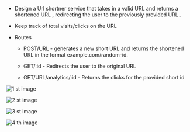 - Design a Url shortner service that takes in a valid URL and 
  returns a shortened URL , redirecting the user to the previously provided URL .

- Keep track of total visits/clicks on the URL 

- Routes
    - POST/URL - generates a new short URL and returns the shortened URL in the format example.com/random-id.
    
    - GET/:id  - Redirects the user to the original URL 

    - GET/URL/analytics/:id - Returns the clicks for the provided short id


![1 st image ](https://github.com/ritikgupta2002/UrlShortner/blob/main/url%20shortner.png)


![2 st image ](https://github.com/ritikgupta2002/UrlShortner/blob/main/url%20shortner1.png)


![3 st image ](https://github.com/ritikgupta2002/UrlShortner/blob/main/url%20shortner%202.png)


![4 th image ](https://github.com/ritikgupta2002/UrlShortner/blob/main/url%20shortner%203.png)